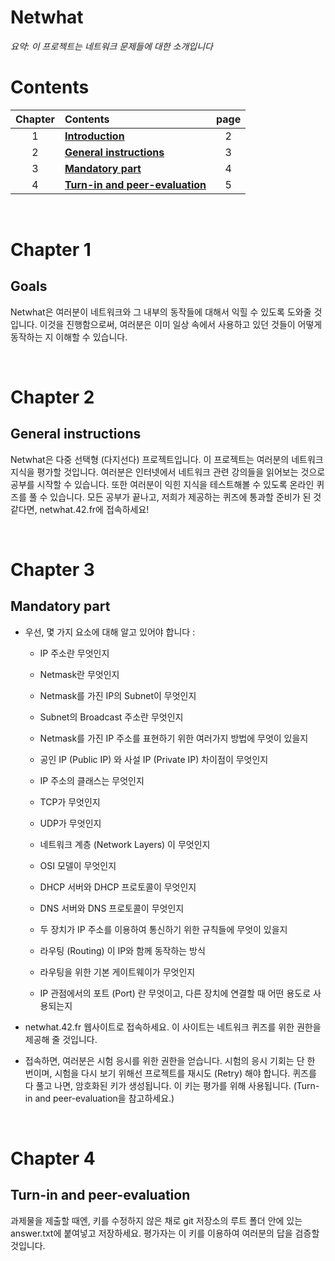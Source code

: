 # **Netwhat**

_요약: 이 프로젝트는 네트워크 문제들에 대한 소개입니다_


# Contents

| Chapter | Contents | page|
| :----:| :------- | :------: |
| 1 | [**Introduction**](#Chapter-1) | 2 |
| 2 | [**General instructions**](#Chapter-2) | 3 |
| 3 | [**Mandatory part**](#Chapter-3) | 4 |
| 4 | [**Turn-in and peer-evaluation**](#Chapter-4) | 5 |

<br>

# **Chapter 1**

## Goals

Netwhat은 여러분이 네트워크와 그 내부의 동작들에 대해서 익힐 수 있도록 도와줄 것입니다.
이것을 진행함으로써, 여러분은 이미 일상 속에서 사용하고 있던 것들이 어떻게 동작하는 지 이해할 수 있습니다.

<br>

# **Chapter 2**

## General instructions

Netwhat은 다중 선택형 (다지선다) 프로젝트입니다. 이 프로젝트는 여러분의 네트워크 지식을 평가할 것입니다. 여러분은 인터넷에서 네트워크 관련 강의들을 읽어보는 것으로 공부를 시작할 수 있습니다. 또한 여러분이 익힌 지식을 테스트해볼 수 있도록 온라인 퀴즈를 풀 수 있습니다.
모든 공부가 끝나고, 저희가 제공하는 퀴즈에 통과할 준비가 된 것 같다면, netwhat.42.fr에 접속하세요!

<br>

# Chapter 3

## Mandatory part


- 우선, 몇 가지 요소에 대해 알고 있어야 합니다 :

    - IP 주소란 무엇인지

    - Netmask란 무엇인지

    - Netmask를 가진 IP의 Subnet이 무엇인지

    - Subnet의 Broadcast 주소란 무엇인지

    - Netmask를 가진 IP 주소를 표현하기 위한 여러가지 방법에 무엇이 있을지

    - 공인 IP (Public IP) 와 사설 IP (Private IP) 차이점이 무엇인지

    - IP 주소의 클래스는 무엇인지

    - TCP가 무엇인지

    - UDP가 무엇인지

    - 네트워크 계층 (Network Layers) 이 무엇인지

    - OSI 모델이 무엇인지

    - DHCP 서버와 DHCP 프로토콜이 무엇인지

    - DNS 서버와 DNS 프로토콜이 무엇인지

    - 두 장치가 IP 주소를 이용하여 통신하기 위한 규칙들에 무엇이 있을지

    - 라우팅 (Routing) 이 IP와 함께 동작하는 방식

    - 라우팅을 위한 기본 게이트웨이가 무엇인지

    - IP 관점에서의 포트 (Port) 란 무엇이고, 다른 장치에 연결할 때 어떤 용도로 사용되는지

- netwhat.42.fr 웹사이트로 접속하세요. 이 사이트는 네트워크 퀴즈를 위한 권한을 제공해 줄 것입니다.

- 접속하면, 여러분은 시험 응시를 위한 권한을 얻습니다. 시험의 응시 기회는 단 한 번이며, 시험을 다시 보기 위해선 프로젝트를 재시도 (Retry) 해야 합니다. 퀴즈를 다 풀고 나면, 암호화된 키가 생성됩니다. 이 키는 평가를 위해 사용됩니다. (Turn-in and peer-evaluation을 참고하세요.)

<br>

# **Chapter 4**

## Turn-in and peer-evaluation

과제물을 제출할 때엔, 키를 수정하지 않은 채로 git 저장소의 루트 폴더 안에 있는 answer.txt에 붙여넣고 저장하세요.
평가자는 이 키를 이용하여 여러분의 답을 검증할 것입니다.

